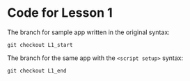 # Code for Lesson 1

The branch for sample app written in the original syntax:
```
git checkout L1_start
```

The branch for the same app with the `<script setup>` syntax:
```
git checkout L1_end
```
